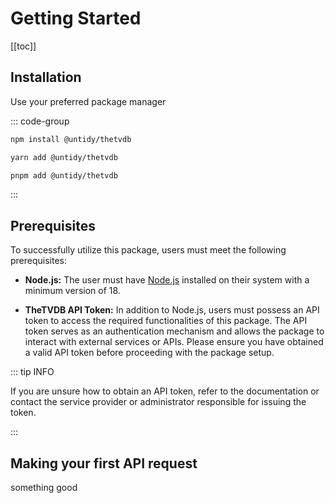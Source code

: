 # Getting Started

[[toc]]

## Installation

Use your preferred package manager

::: code-group

```bash [npm]
npm install @untidy/thetvdb
```

```bash [yarn]
yarn add @untidy/thetvdb
```

```bash [pnpm]
pnpm add @untidy/thetvdb
```

:::

## Prerequisites

To successfully utilize this package, users must meet the following prerequisites:

- **Node.js:** The user must have [Node.js](https://nodejs.org) installed on their system with a
  minimum version of 18.

- **TheTVDB API Token:** In addition to Node.js, users must possess an API token to access the
  required functionalities of this package. The API token serves as an authentication mechanism and
  allows the package to interact with external services or APIs. Please ensure you have obtained a
  valid API token before proceeding with the package setup.

::: tip INFO

If you are unsure how to obtain an API token, refer to the documentation or contact the service
provider or administrator responsible for issuing the token.

:::

## Making your first API request

something good
